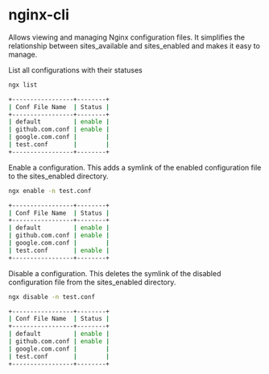 # nginx-cli

Allows viewing and managing Nginx configuration files. It simplifies the relationship between sites_available and sites_enabled and makes it easy to manage.



List all configurations with their statuses

```sh
ngx list
```
```sh
+-----------------+--------+
| Conf File Name  | Status |
+-----------------+--------+
| default         | enable |
| github.com.conf | enable |
| google.com.conf |        |
| test.conf       |        |
+-----------------+--------+
```

Enable a configuration. This adds a symlink of the enabled configuration file to the sites_enabled directory.

```sh
ngx enable -n test.conf
```
```sh
+-----------------+--------+
| Conf File Name  | Status |
+-----------------+--------+
| default         | enable |
| github.com.conf | enable |
| google.com.conf |        |
| test.conf       | enable |
+-----------------+--------+
```

Disable a configuration. This deletes the symlink of the disabled configuration file from the sites_enabled directory.
```sh
ngx disable -n test.conf
```
```sh
+-----------------+--------+
| Conf File Name  | Status |
+-----------------+--------+
| default         | enable |
| github.com.conf | enable |
| google.com.conf |        |
| test.conf       |        |
+-----------------+--------+
```